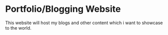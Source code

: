 # Portfolio/Blogging Website

This website will host my blogs and other content which i want to showcase to the world.
